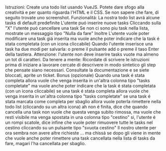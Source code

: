 Istruzioni:
Create una todo list usando VueJS. Potete dare sfogo alla creativitá e per quanto riguarda l'HTML e il CSS. Se non sapere che fare, di seguito trovate uno screenshot.
Funzionalitá:
La nostra todo list avrá alcune tasks di default predefinite
L'utente puó inserire nuove tasks
Cliccando sulla "X" l'utente puó cancellare una task
Se non ci sono piu task nella lista, mostrate un messaggio tipo "Nulla da fare"
Inoltre L'utente vuole poter modificare una task giá inserita
ma vuole anche poter indicare che la task é stata completata (con un icona cliccabile)
Quando l'utente inserisce una task ha due modi per salvarla: o preme il pulsante add o preme il taso Enter della tastiera. Attenzione: l'utente non deve inserire tasks vuote ma almeno un tot di caratteri.
Da tenere a mente:
Ricordate di scrivere le istruzioni prima di iniziare a lavorare cercate di descrivere in modo sintetico gli step che pensate siano necessari. Consultate la documentazione e se siete bloccati, aprite un ticket.
Bonus (opzionale)
Quando una task é stata completa allora vuole che venga inserita in un'altra colonna tipo "tasks completate"
ma vuole anche poter indicare che la task é stata completata (con un icona cliccabile)
se una task é stata completa allora vuole che venga inserita in un'altra colonna tipo "tasks completate"
se una task é stata marcata come completa per sbaglio allora vuole poterla rimettere nella todo list (cliccando su un altra icona)
ah non é finita, dice che quando cancella una task non vuole che questa venga subito rimossa, ma vuole che resti visibile ma venga spostata in una colonna tipo "cestino"
si, l'utente é un rompi scatole, dice infine che vuole poter rimuovere tutte le tasks nel cestino cliccando su un pulsante tipo "svuota cestino"
Il nostro utente per ora sembra non avere altre richieste ... ma chissá se dopo gli viene in mente che vuole anche poter rimettere una task cancellata nella lista di tasks da fare, magari l'ha cancellata per sbaglio.
